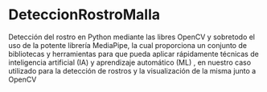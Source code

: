 # DeteccionRostroMalla
Detección del rostro en Python mediante las libres OpenCV y sobretodo el uso de la potente librería MediaPipe, la cual proporciona un conjunto de bibliotecas y herramientas para que pueda aplicar rápidamente técnicas de inteligencia artificial (IA) y aprendizaje automático (ML) , en nuestro caso utilizado para la detección de rostros  y la visualización de la misma junto a OpenCV
